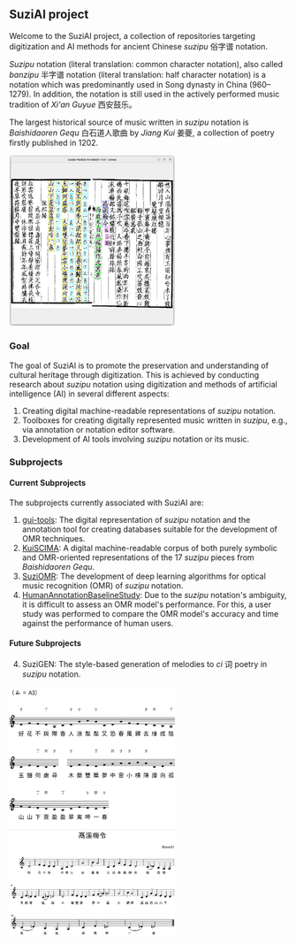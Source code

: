 ## SuziAI project

Welcome to the SuziAI project, a collection of repositories targeting digitization and AI methods for ancient Chinese
*suzipu* 俗字谱 notation.

*Suzipu* notation (literal translation: common character notation), also called *banzipu* 半字谱 notation (literal
translation: half character notation) is a notation which was predominantly used in Song dynasty in China (960–1279).
In addition, the notation is still used in the actively performed music tradition of *Xi'an Guyue* 西安鼓乐。

The largest historical source of music written in *suzipu* notation is *Baishidaoren Gequ* 白石道人歌曲 by *Jiang Kui*
姜夔, a collection of poetry firstly published in 1202.

<img src="original.png" width="300">

### Goal

The goal of SuziAI is to promote the preservation and understanding of cultural heritage through digitization. This is
achieved by conducting research about *suzipu* notation using digitization and methods of artificial intelligence
(AI) in several different aspects:

1. Creating digital machine-readable representations of *suzipu* notation.
2. Toolboxes for creating digitally represented music written in *suzipu*, e.g., via annotation or notation editor software.
3. Development of AI tools involving *suzipu* notation or its music.


### Subprojects

#### Current Subprojects
The subprojects currently associated with SuziAI are:
1. [gui-tools](https://github.com/SuziAI/gui-tools): The digital representation of *suzipu* notation and the annotation
   tool for creating databases suitable for the development of OMR techniques.
2. [KuiSCIMA](https://github.com/SuziAI/KuiSCIMA): A digital machine-readable corpus of both purely symbolic and OMR-oriented representations of the 17
   *suzipu* pieces from *Baishidaoren Gequ*.
3. [SuziOMR](https://github.com/SuziAI/SuziOMR): The development of deep learning algorithms for optical music recognition (OMR) of *suzipu* notation.
4. [HumanAnnotationBaselineStudy](https://github.com/SuziAI/HumanAnnotationBaselineStudy): Due to the *suzipu* notation's ambiguity, it is difficult to assess an OMR model's performance. For this, a user study was performed to compare the OMR model's accuracy and time against the performance of human users.
   
#### Future Subprojects
4. SuziGEN: The style-based generation of melodies to *ci* 词 poetry in *suzipu* notation.


<img src="intermediate_notation.png" width="300">
<img src="transnotation.png" width="300">



